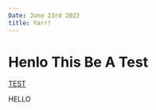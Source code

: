 ```yaml
---
Date: June 23rd 2022
title: Yarr!
---
```


# Henlo This Be A Test

[TEST](./test.html)

<source src="horse.mp3" type="audio/mpeg"></source>

HELLO
